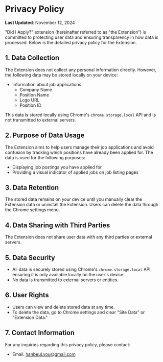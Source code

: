 # Privacy Policy

**Last Updated**: November 12, 2024

"Did I Apply?" extension (hereinafter referred to as "the Extension") is committed to protecting user data and ensuring transparency in how data is processed. Below is the detailed privacy policy for the Extension.

## 1. Data Collection

The Extension does not collect any personal information directly. However, the following data may be stored locally on your device:

- Information about job applications:
  - Company Name
  - Position Name
  - Logo URL
  - Position ID

This data is stored locally using Chrome's `chrome.storage.local` API and is not transmitted to external servers.

## 2. Purpose of Data Usage

The Extension aims to help users manage their job applications and avoid confusion by tracking which positions have already been applied for. The data is used for the following purposes:

- Displaying job postings you have applied for
- Providing a visual indicator of applied jobs on job listing pages

## 3. Data Retention

The stored data remains on your device until you manually clear the Extension data or uninstall the Extension. Users can delete the data through the Chrome settings menu.

## 4. Data Sharing with Third Parties

The Extension does not share user data with any third parties or external servers.

## 5. Data Security

- All data is securely stored using Chrome's `chrome.storage.local` API, ensuring it is only available locally on the user's device.
- No data is transmitted to external servers or entities.

## 6. User Rights

- Users can view and delete stored data at any time.
- To delete the data, go to Chrome settings and clear "Site Data" or "Extension Data."

## 7. Contact Information

For any inquiries regarding this privacy policy, please contact:

- Email: hanbeul.you@gmail.com
